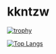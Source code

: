 # kkntzw

[![trophy](https://github-profile-trophy.vercel.app/?username=kkntzw&theme=oldie&column=7&margin-w=10)](https://github.com/ryo-ma/github-profile-trophy)

[![Top Langs](https://github-readme-stats.vercel.app/api/top-langs/?username=kkntzw&layout=compact&langs_count=6)](https://github.com/anuraghazra/github-readme-stats)
